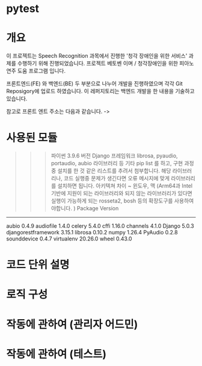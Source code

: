 # pytest

# 개요 
이 프로젝트는 Speech Recognition 과목에서 진행한 '청각 장애인을 위한 서비스' 과제를 수행하기 위해 진행되었습니다. 
프로젝트 베토벤 이며 / 청각장애인을 위한 피아노 연주 도움 프로그램 입니다. 

프론트엔드(FE) 와 백엔드(BE) 두 부분으로 나누어 개발을 진행하였으며
각각 Git Reposigory에 업로드 하였습니다. 
이 레퍼지토리는 백엔드 개발을 한 내용을 기술하고 있습니다. 

참고로 프론트 엔트 주소는 다음과 같습니다. 
-> 

# 사용된 모듈 
>>> 파이썬 3.9.6 버전
>>> Django 프레임워크
>>> librosa, pyaudio, portaudio, aubio 라이브러리 등
>>> 기타 pip list 를 하고, 구현 과정 중 설치를 한 것 같은 리스트를 추려서 첨부합니다.
>>> 해당 라이브러리나, 코드 실행중 문제가 생긴다면 오류 메시지에 맞게 라이브러리를 설치하면 됩니다.
>>> 아키텍쳐 차이 ~ 윈도우, 맥 (Arm64과 Intel 기반에 지원이 되는 라이브러리와 되지 않는 라이브러리가 있다면
>>> 실행이 가능하게 되는 rosseta2, bosh 등의 확장도구를 사용하여야합니다. ) 
Package                      Version
---------------------------- -----------
aubio                        0.4.9
audiofile                    1.4.0
celery                       5.4.0
cffi                         1.16.0
channels                     4.1.0
Django                       5.0.3
djangorestframework          3.15.1
librosa                      0.10.2
numpy                        1.26.4
PyAudio                      0.2.8
sounddevice                  0.4.7
virtualenv                   20.26.0
wheel                        0.43.0

# 코드 단위 설명 

# 로직 구성 

# 작동에 관하여 (관리자 어드민) 

# 작동에 관하여 (테스트)


